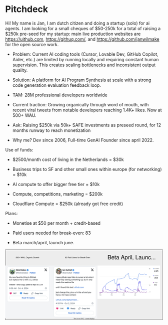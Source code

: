# Pitchdeck

Hi! My name is Jan, I am dutch citizen and doing a startup (solo) for ai agents. I am looking for a small cheques of $50-250k for a total of raising a $250k pre-seed for my startup: main live production websites are https://uithub.com, https://githuq.com/, and https://github.com/janwilmake for the open source work.

- Problem: Current AI coding tools (Cursor, Lovable Dev, GitHub Copilot, Aider, etc.) are limited by running locally and requiring constant human supervision. This creates scaling bottlenecks and inconsistent output quality.

- Solution: A platform for AI Program Synthesis at scale with a strong code generation evaluation feedback loop.

- TAM: 28M professional developers worldwide

- Current traction: Growing organically through word of mouth, with recent viral tweets from notable developers reaching 1.4K+ likes. Now at 500+ WAU.

- Ask: Raising $250k via 50k+ SAFE investments as preseed round, for 12 months runway to reach monetization

- Why me? Dev since 2006, Full-time GenAI Founder since april 2022.

Use of funds:

- $2500/month cost of living in the Netherlands = $30k

- Business trips to SF and other small ones within europe (for networking) = $10k

- AI compute to offer bigger free tier = $10k

- Compute, competitions, marketing = $200k

- Cloudflare Compute = $250k (already got free credit)

Plans:

- Monetise at $50 per month + credit-based

- Paid users needed for break-even: 83

- Beta march/april, launch june.

![](pitch.drawio.svg)
